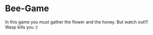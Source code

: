 # Bee-Game
In this game you must gather the flower and the honey.
But watch out!!! Wasp kills you :)
